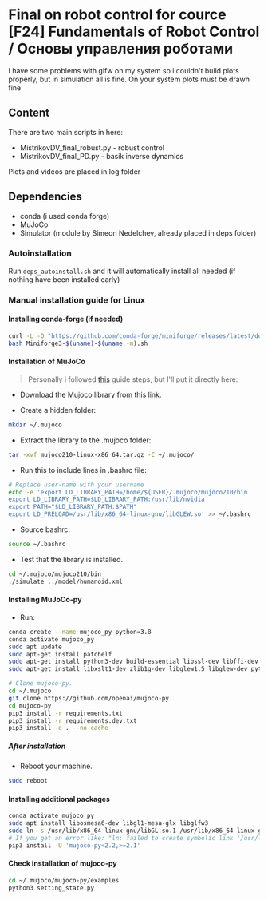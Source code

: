 # Final on robot control for cource \[F24\] Fundamentals of Robot Control / Основы управления роботами

I have some problems with glfw on my system so i couldn't build plots properly, but in simulation all is fine. On your system plots must be drawn fine

## Content
There are two main scripts in here:
- MistrikovDV_final_robust.py - robust control
- MistrikovDV_final_PD.py - basik inverse dynamics

Plots and videos are placed in log folder

## Dependencies
- conda (i used conda forge)
- MuJoCo
- Simulator (module by Simeon Nedelchev, already placed in deps folder)

### Autoinstallation
Run `deps_autoinstall.sh` and it will automatically install all needed (if nothing have been installed early)

### Manual installation guide for Linux
#### Installing conda-forge (if needed)

``` bash
curl -L -O "https://github.com/conda-forge/miniforge/releases/latest/download/Miniforge3-$(uname)-$(uname -m).sh"
bash Miniforge3-$(uname)-$(uname -m).sh
```

#### Installation of MuJoCo
> Personally i followed [this](https://gist.github.com/saratrajput/60b1310fe9d9df664f9983b38b50d5da) guide steps, but I'll put it directly here:
- Download the Mujoco library from this [link](https://mujoco.org/download/mujoco210-linux-x86_64.tar.gz).

- Create a hidden folder:
``` bash
mkdir ~/.mujoco
```

- Extract the library to the .mujoco folder:
```bash
tar -xvf mujoco210-linux-x86_64.tar.gz -C ~/.mujoco/
```

- Run this to include lines in .bashrc file:
```bash
# Replace user-name with your username
echo -e 'export LD_LIBRARY_PATH=/home/${USER}/.mujoco/mujoco210/bin 
export LD_LIBRARY_PATH=$LD_LIBRARY_PATH:/usr/lib/nvidia 
export PATH="$LD_LIBRARY_PATH:$PATH" 
export LD_PRELOAD=/usr/lib/x86_64-linux-gnu/libGLEW.so' >> ~/.bashrc
```

- Source bashrc:
```bash
source ~/.bashrc
```

- Test that the library is installed.
```bash
cd ~/.mujoco/mujoco210/bin
./simulate ../model/humanoid.xml
```

#### Installing MuJoCo-py
- Run:
```bash
conda create --name mujoco_py python=3.8
conda activate mujoco_py
sudo apt update
sudo apt-get install patchelf
sudo apt-get install python3-dev build-essential libssl-dev libffi-dev libxml2-dev  
sudo apt-get install libxslt1-dev zlib1g-dev libglew1.5 libglew-dev python3-pip

# Clone mujoco-py.
cd ~/.mujoco
git clone https://github.com/openai/mujoco-py
cd mujoco-py
pip3 install -r requirements.txt
pip3 install -r requirements.dev.txt
pip3 install -e . --no-cache
```

##### After installation
- Reboot your machine.
```bash
sudo reboot
```

#### Installing additional packages
```bash
conda activate mujoco_py
sudo apt install libosmesa6-dev libgl1-mesa-glx libglfw3
sudo ln -s /usr/lib/x86_64-linux-gnu/libGL.so.1 /usr/lib/x86_64-linux-gnu/libGL.so
# If you get an error like: "ln: failed to create symbolic link '/usr/lib/x86_64-linux-gnu/libGL.so': File exists", it's okay to proceed
pip3 install -U 'mujoco-py<2.2,>=2.1'
```

#### Check installation of mujoco-py
```bash
cd ~/.mujoco/mujoco-py/examples
python3 setting_state.py
```